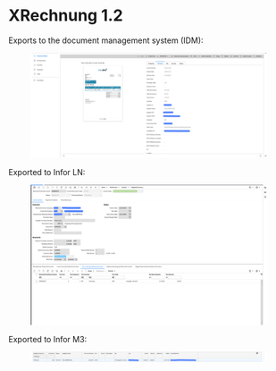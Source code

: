 # XRechnung 1.2

Exports to the document management system (IDM):

<figure><img src="../../../../../../.gitbook/assets/image (3) (1) (1).png" alt=""><figcaption></figcaption></figure>

Exported to Infor LN:

<figure><img src="../../../../../../.gitbook/assets/image (360).png" alt=""><figcaption></figcaption></figure>

Exported to Infor M3:

<figure><img src="../../../../../../.gitbook/assets/image (1) (1) (1) (1) (2) (1) (1).png" alt=""><figcaption></figcaption></figure>

